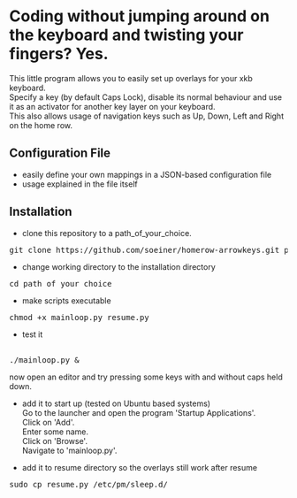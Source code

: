 # Coding without jumping around on the keyboard and twisting your fingers? Yes.
This little program allows you to easily set up overlays for your xkb keyboard.<br>
Specify a key (by default Caps Lock), disable its normal behaviour and use it as an activator for
another key layer on your keyboard.<br>
This also allows usage of navigation keys such as Up, Down, Left and Right on the home row.

## Configuration File
- easily define your own mappings in a JSON-based configuration file
- usage explained in the file itself

## Installation
<!---
you will need xdotool for input manipulation<br>
(if you do not have superuser rights, you can also download it and compile it yourself)
<pre>sudo apt-get install xdotool python-xlib</pre>
-->

- clone this repository to a path_of_your_choice.
<pre>git clone https://github.com/soeiner/homerow-arrowkeys.git path_of_your_choice</pre>

- change working directory to the installation directory
<pre>cd path_of_your_choice</pre>

- make scripts executable
<pre>chmod +x mainloop.py resume.py</pre>

- test it
<pre><br>./mainloop.py &</pre>
now open an editor and try pressing some keys with and without caps held down.

- add it to start up (tested on Ubuntu based systems)<br>
Go to the launcher and open the program 'Startup Applications'.<br>Click on 'Add'.<br>Enter some name.<br>Click on 'Browse'.<br>Navigate to 'mainloop.py'.

- add it to resume directory so the overlays still work after resume
<pre>sudo cp resume.py /etc/pm/sleep.d/</pre>
